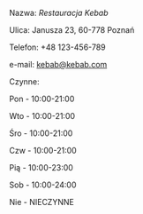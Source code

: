 Nazwa: *Restauracja Kebab*

Ulica: Janusza 23, 60-778 Poznań

Telefon: +48 123-456-789

e-mail: kebab@kebab.com

Czynne:

Pon - 10:00-21:00

Wto - 10:00-21:00

Śro - 10:00-21:00

Czw - 10:00-21:00

Pią - 10:00-23:00

Sob - 10:00-24:00

Nie - NIECZYNNE


